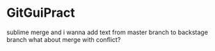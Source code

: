 # GitGuiPract
sublime merge
and i wanna add text from master branch to backstage branch
what about merge with conflict?